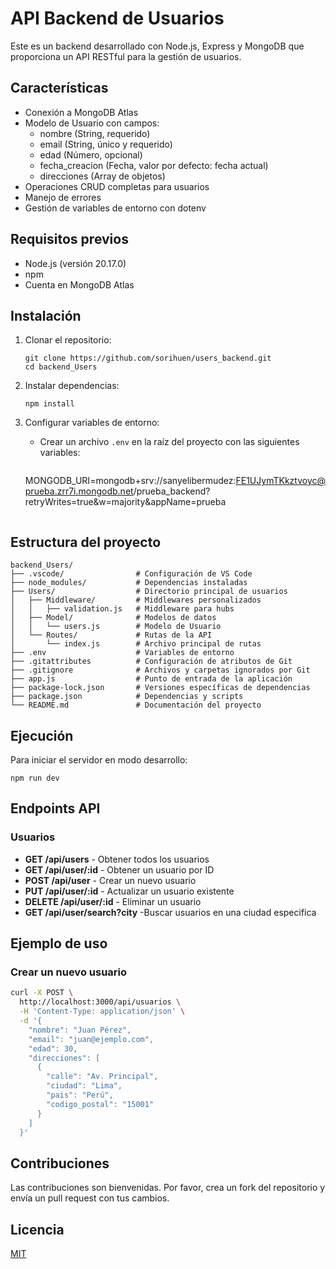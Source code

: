 # API Backend de Usuarios

Este es un backend desarrollado con Node.js, Express y MongoDB que proporciona un API RESTful para la gestión de usuarios.

## Características

- Conexión a MongoDB Atlas
- Modelo de Usuario con campos:
  - nombre (String, requerido)
  - email (String, único y requerido)
  - edad (Número, opcional)
  - fecha_creacion (Fecha, valor por defecto: fecha actual)
  - direcciones (Array de objetos)
- Operaciones CRUD completas para usuarios
- Manejo de errores
- Gestión de variables de entorno con dotenv

## Requisitos previos

- Node.js (versión 20.17.0)
- npm
- Cuenta en MongoDB Atlas

## Instalación

1. Clonar el repositorio:
   ```
   git clone https://github.com/sorihuen/users_backend.git
   cd backend_Users
   ```

2. Instalar dependencias:
   ```
   npm install
   ```

3. Configurar variables de entorno:
   - Crear un archivo `.env` en la raíz del proyecto con las siguientes variables:
     ```
    MONGODB_URI=mongodb+srv://sanyelibermudez:FE1UJymTKkztvoyc@prueba.zrr7i.mongodb.net/prueba_backend?retryWrites=true&w=majority&appName=prueba

     ```
## Estructura del proyecto

```
backend_Users/
├── .vscode/                # Configuración de VS Code
├── node_modules/           # Dependencias instaladas
├── Users/                  # Directorio principal de usuarios
│   ├── Middleware/         # Middlewares personalizados
│   │   ├── validation.js   # Middleware para hubs
│   ├── Model/              # Modelos de datos
│   │   └── users.js        # Modelo de Usuario
│   └── Routes/             # Rutas de la API
│       └── index.js        # Archivo principal de rutas
├── .env                    # Variables de entorno
├── .gitattributes          # Configuración de atributos de Git
├── .gitignore              # Archivos y carpetas ignorados por Git
├── app.js                  # Punto de entrada de la aplicación
├── package-lock.json       # Versiones específicas de dependencias
├── package.json            # Dependencias y scripts
└── README.md               # Documentación del proyecto
```

## Ejecución

Para iniciar el servidor en modo desarrollo:
```
npm run dev
```

## Endpoints API

### Usuarios

- **GET /api/users** - Obtener todos los usuarios
- **GET /api/user/:id** - Obtener un usuario por ID
- **POST /api/user** - Crear un nuevo usuario
- **PUT /api/user/:id** - Actualizar un usuario existente
- **DELETE /api/user/:id** - Eliminar un usuario
- **GET /api/user/search?city** -Buscar usuarios en una ciudad especifica

## Ejemplo de uso

### Crear un nuevo usuario

```bash
curl -X POST \
  http://localhost:3000/api/usuarios \
  -H 'Content-Type: application/json' \
  -d '{
    "nombre": "Juan Pérez",
    "email": "juan@ejemplo.com",
    "edad": 30,
    "direcciones": [
      {
        "calle": "Av. Principal",
        "ciudad": "Lima",
        "pais": "Perú",
        "codigo_postal": "15001"
      }
    ]
  }'
```

## Contribuciones

Las contribuciones son bienvenidas. Por favor, crea un fork del repositorio y envía un pull request con tus cambios.

## Licencia

[MIT](LICENSE)